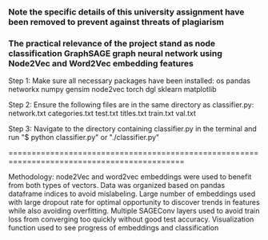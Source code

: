 ### Note the specific details of this university assignment have been removed to prevent against threats of plagiarism
### The practical relevance of the project stand as node classification GraphSAGE graph neural network using Node2Vec and Word2Vec embedding features
Step 1: Make sure all necessary packages have been installed:
	os
	pandas
	networkx
	numpy
	gensim
	node2vec
	torch
	dgl
	sklearn
	matplotlib

Step 2: Ensure the following files are in the same directory as classifier.py:
	network.txt
	categories.txt
	test.txt
	titles.txt
	train.txt
	val.txt

Step 3: Navigate to the directory containing classifier.py in the terminal 
	and run "$ python classifier.py" or "./classifier.py"
 
============================================================================================

Methodology: node2Vec and word2vec embeddings were used to benefit from both types of vectors. Data was organized based on pandas dataframe indices to avoid mislabeling. Large 
number of embeddings used with large dropout rate for optimal opportunity to discover 
trends in features while also avoiding overfitting. Multiple SAGEConv layers used to 
avoid train loss from converging too quickly without good test accuracy. Visualization function used to see progress of embeddings and classification
